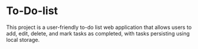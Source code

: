 # To-Do-list
This project is a user-friendly to-do list web application that allows users to add, edit, delete, and mark tasks as completed, with tasks persisting using local storage.
